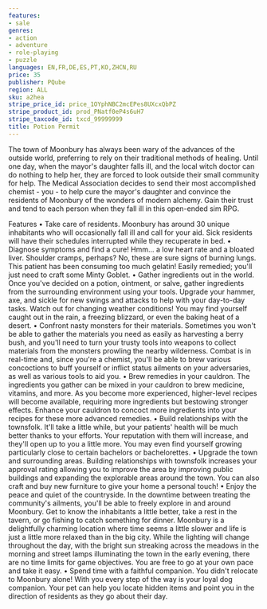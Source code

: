 ```yaml
---
features:
- sale
genres:
- action
- adventure
- role-playing
- puzzle
languages: EN,FR,DE,ES,PT,KO,ZHCN,RU
price: 35
publisher: PQube
region: ALL
sku: a2hea
stripe_price_id: price_1OYphNBC2mcEPes8UXcxQbPZ
stripe_product_id: prod_PNatf0eP4s6uH7
stripe_taxcode_id: txcd_99999999
title: Potion Permit
---
```


The town of Moonbury has always been wary of the advances of the outside world, preferring to rely on their traditional methods of healing. Until one day, when the mayor's daughter falls ill, and the local witch doctor can do nothing to help her, they are forced to look outside their small community for help.
The Medical Association decides to send their most accomplished chemist - you - to help cure the mayor's daughter and convince the residents of Moonbury of the wonders of modern alchemy. Gain their trust and tend to each person when they fall ill in this open-ended sim RPG.

Features
• Take care of residents. Moonbury has around 30 unique inhabitants who will occasionally fall ill and call for your aid. Sick residents will have their schedules interrupted while they recuperate in bed.
• Diagnose symptoms and find a cure! Hmm... a low heart rate and a bloated liver. Shoulder cramps, perhaps? No, these are sure signs of burning lungs. This patient has been consuming too much gelatin! Easily remedied; you'll just need to craft some Minty Goblet.
• Gather ingredients out in the world. Once you've decided on a potion, ointment, or salve, gather ingredients from the surrounding environment using your tools. Upgrade your hammer, axe, and sickle for new swings and attacks to help with your day-to-day tasks. Watch out for changing weather conditions! You may find yourself caught out in the rain, a freezing blizzard, or even the baking heat of a desert.
• Confront nasty monsters for their materials. Sometimes you won't be able to gather the materials you need as easily as harvesting a berry bush, and you'll need to turn your trusty tools into weapons to collect materials from the monsters prowling the nearby wilderness. Combat is in real-time and, since you're a chemist, you'll be able to brew various concoctions to buff yourself or inflict status ailments on your adversaries, as well as various tools to aid you.
• Brew remedies in your cauldron. The ingredients you gather can be mixed in your cauldron to brew medicine, vitamins, and more. As you become more experienced, higher-level recipes will become available, requiring more ingredients but bestowing stronger effects. Enhance your cauldron to concoct more ingredients into your recipes for these more advanced remedies.
• Build relationships with the townsfolk. It'll take a little while, but your patients' health will be much better thanks to your efforts. Your reputation with them will increase, and they'll open up to you a little more. You may even find yourself growing particularly close to certain bachelors or bachelorettes.
• Upgrade the town and surrounding areas. Building relationships with townsfolk increases your approval rating allowing you to improve the area by improving public buildings and expanding the explorable areas around the town. You can also craft and buy new furniture to give your home a personal touch!
• Enjoy the peace and quiet of the countryside. In the downtime between treating the community's ailments, you'll be able to freely explore in and around Moonbury. Get to know the inhabitants a little better, take a rest in the tavern, or go fishing to catch something for dinner. Moonbury is a delightfully charming location where time seems a little slower and life is just a little more relaxed than in the big city. While the lighting will change throughout the day, with the bright sun streaking across the meadows in the morning and street lamps illuminating the town in the early evening, there are no time limits for game objectives. You are free to go at your own pace and take it easy.
• Spend time with a faithful companion. You didn't relocate to Moonbury alone! With you every step of the way is your loyal dog companion. Your pet can help you locate hidden items and point you in the direction of residents as they go about their day.